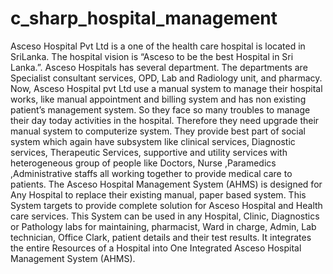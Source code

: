 # c_sharp_hospital_management
Asceso Hospital Pvt Ltd is a one of the health care hospital is located in SriLanka. The hospital vision is “Asceso to be the best Hospital in Sri Lanka.”. Asceso Hospitals has several department. The departments are Specialist consultant services, OPD, Lab and Radiology unit, and pharmacy. Now, Asceso Hospital pvt Ltd use a manual system to manage their hospital works, like manual appointment and billing system and has non existing patient’s management system. So they face so many troubles to manage their day today activities in the hospital. Therefore they need upgrade their manual system to computerize system.  They provide best part of social system which again have subsystem like clinical services, Diagnostic services, Therapeutic Services, supportive and utility services with heterogeneous group of people like Doctors, Nurse ,Paramedics ,Administrative staffs all working together to provide medical care to patients. The Asceso Hospital Management System (AHMS) is designed for Any Hospital to replace their existing manual, paper based system. This System targets to provide complete solution for Asceso Hospital and Health care services. This System can be used in any Hospital, Clinic, Diagnostics or Pathology labs for maintaining, pharmacist, Ward in charge, Admin, Lab technician, Office Clark, patient details and their test results. It integrates the entire Resources of a Hospital into One Integrated Asceso Hospital Management System (AHMS).
